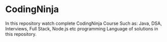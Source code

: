 # CodingNinja
In this repository watch complete CodingNinja Course Such as: Java, DSA, Interviews, Full Stack, Node.js etc programming Language of solutions in this repository.
